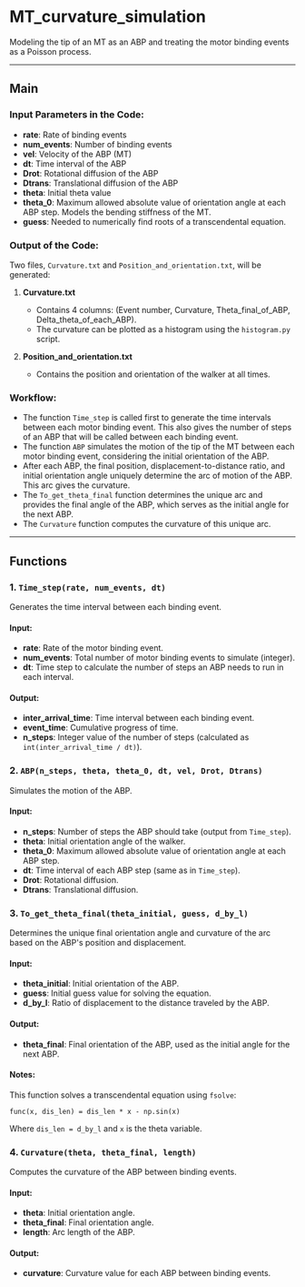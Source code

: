 # MT_curvature_simulation

Modeling the tip of an MT as an ABP and treating the motor binding events as a Poisson process.

---

## Main

### Input Parameters in the Code:
- **rate**: Rate of binding events
- **num_events**: Number of binding events
- **vel**: Velocity of the ABP (MT)
- **dt**: Time interval of the ABP
- **Drot**: Rotational diffusion of the ABP
- **Dtrans**: Translational diffusion of the ABP
- **theta**: Initial theta value
- **theta_0**: Maximum allowed absolute value of orientation angle at each ABP step. Models the bending stiffness of the MT.
- **guess**: Needed to numerically find roots of a transcendental equation.

### Output of the Code:
Two files, `Curvature.txt` and `Position_and_orientation.txt`, will be generated:

1. **Curvature.txt**
   - Contains 4 columns: (Event number, Curvature, Theta_final_of_ABP, Delta_theta_of_each_ABP).
   - The curvature can be plotted as a histogram using the `histogram.py` script.

2. **Position_and_orientation.txt**
   - Contains the position and orientation of the walker at all times.

### Workflow:
- The function `Time_step` is called first to generate the time intervals between each motor binding event. This also gives the number of steps of an ABP that will be called between each binding event.
- The function `ABP` simulates the motion of the tip of the MT between each motor binding event, considering the initial orientation of the ABP.
- After each ABP, the final position, displacement-to-distance ratio, and initial orientation angle uniquely determine the arc of motion of the ABP. This arc gives the curvature.
- The `To_get_theta_final` function determines the unique arc and provides the final angle of the ABP, which serves as the initial angle for the next ABP.
- The `Curvature` function computes the curvature of this unique arc.

---

## Functions

### 1. `Time_step(rate, num_events, dt)`
Generates the time interval between each binding event.

#### Input:
- **rate**: Rate of the motor binding event.
- **num_events**: Total number of motor binding events to simulate (integer).
- **dt**: Time step to calculate the number of steps an ABP needs to run in each interval.

#### Output:
- **inter_arrival_time**: Time interval between each binding event.
- **event_time**: Cumulative progress of time.
- **n_steps**: Integer value of the number of steps (calculated as `int(inter_arrival_time / dt)`).

### 2. `ABP(n_steps, theta, theta_0, dt, vel, Drot, Dtrans)`
Simulates the motion of the ABP.

#### Input:
- **n_steps**: Number of steps the ABP should take (output from `Time_step`).
- **theta**: Initial orientation angle of the walker.
- **theta_0**: Maximum allowed absolute value of orientation angle at each ABP step.
- **dt**: Time interval of each ABP step (same as in `Time_step`).
- **Drot**: Rotational diffusion.
- **Dtrans**: Translational diffusion.

### 3. `To_get_theta_final(theta_initial, guess, d_by_l)`
Determines the unique final orientation angle and curvature of the arc based on the ABP's position and displacement.

#### Input:
- **theta_initial**: Initial orientation of the ABP.
- **guess**: Initial guess value for solving the equation.
- **d_by_l**: Ratio of displacement to the distance traveled by the ABP.

#### Output:
- **theta_final**: Final orientation of the ABP, used as the initial angle for the next ABP.

#### Notes:
This function solves a transcendental equation using `fsolve`:
```
func(x, dis_len) = dis_len * x - np.sin(x)
```
Where `dis_len = d_by_l` and `x` is the theta variable.

### 4. `Curvature(theta, theta_final, length)`
Computes the curvature of the ABP between binding events.

#### Input:
- **theta**: Initial orientation angle.
- **theta_final**: Final orientation angle.
- **length**: Arc length of the ABP.

#### Output:
- **curvature**: Curvature value for each ABP between binding events.
